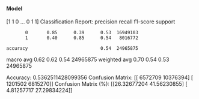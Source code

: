 #### Model
[1 1 0 ... 0 1 1]
Classification Report:
              precision    recall  f1-score   support

           0       0.85      0.39      0.53  16949103
           1       0.40      0.85      0.54   8016772

    accuracy                           0.54  24965875
   macro avg       0.62      0.62      0.54  24965875
weighted avg       0.70      0.54      0.53  24965875

Accuracy: 0.5362511428099356
Confusion Matrix:
[[ 6572709 10376394]
 [ 1201502  6815270]]
Confusion Matrix (%):
[[26.32677204 41.56230855]
 [ 4.81257717 27.29834224]]
